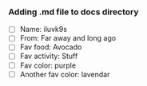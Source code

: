### Adding .md file to docs directory ###

- [ ] Name:  iluvk9s
- [ ] From:  Far away and long ago
- [ ] Fav food:  Avocado
- [ ] Fav activity:  Stuff
- [ ] Fav color:  purple
- [ ] Another fav color:  lavendar
